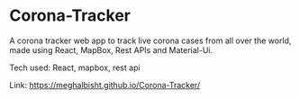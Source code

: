 # Corona-Tracker
A corona tracker web app to track live corona cases from all over the world, made using React, MapBox, Rest APIs and Material-Ui.

Tech used:
React, mapbox, rest api

Link: https://meghalbisht.github.io/Corona-Tracker/
